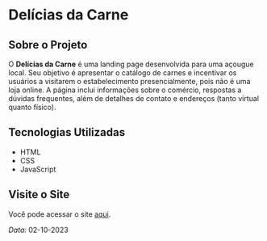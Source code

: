 # Delícias da Carne

## Sobre o Projeto

O **Delícias da Carne** é uma landing page desenvolvida para uma açougue local. Seu objetivo é apresentar o catálogo de carnes e incentivar os usuários a visitarem o estabelecimento presencialmente, pois não é uma loja online. A página inclui informações sobre o comércio, respostas a dúvidas frequentes, além de detalhes de contato e endereços (tanto virtual quanto físico).

## Tecnologias Utilizadas

- HTML
- CSS
- JavaScript

## Visite o Site

Você pode acessar o site [aqui](https://itsleila.github.io/Delicias-da-Carne/).

*Data:* 02-10-2023
